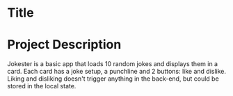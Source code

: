 # Title

<!-- [Jokester](url goes here) -->

# Project Description

Jokester is a basic app that loads 10 random jokes and displays them in a card.
Each card has a joke setup, a punchline and 2 buttons: like and dislike.
Liking and disliking doesn't trigger anything in the back-end, but could be stored
in the local state.
